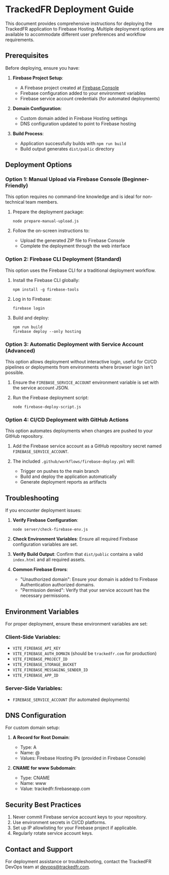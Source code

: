 # TrackedFR Deployment Guide

This document provides comprehensive instructions for deploying the TrackedFR application to Firebase Hosting. Multiple deployment options are available to accommodate different user preferences and workflow requirements.

## Prerequisites

Before deploying, ensure you have:

1. **Firebase Project Setup**:
   - A Firebase project created at [Firebase Console](https://console.firebase.google.com)
   - Firebase configuration added to your environment variables
   - Firebase service account credentials (for automated deployments)

2. **Domain Configuration**:
   - Custom domain added in Firebase Hosting settings
   - DNS configuration updated to point to Firebase hosting

3. **Build Process**:
   - Application successfully builds with `npm run build`
   - Build output generates `dist/public` directory

## Deployment Options

### Option 1: Manual Upload via Firebase Console (Beginner-Friendly)

This option requires no command-line knowledge and is ideal for non-technical team members.

1. Prepare the deployment package:
   ```
   node prepare-manual-upload.js
   ```

2. Follow the on-screen instructions to:
   - Upload the generated ZIP file to Firebase Console
   - Complete the deployment through the web interface

### Option 2: Firebase CLI Deployment (Standard)

This option uses the Firebase CLI for a traditional deployment workflow.

1. Install the Firebase CLI globally:
   ```
   npm install -g firebase-tools
   ```

2. Log in to Firebase:
   ```
   firebase login
   ```

3. Build and deploy:
   ```
   npm run build
   firebase deploy --only hosting
   ```

### Option 3: Automatic Deployment with Service Account (Advanced)

This option allows deployment without interactive login, useful for CI/CD pipelines or deployments from environments where browser login isn't possible.

1. Ensure the `FIREBASE_SERVICE_ACCOUNT` environment variable is set with the service account JSON.

2. Run the Firebase deployment script:
   ```
   node firebase-deploy-script.js
   ```

### Option 4: CI/CD Deployment with GitHub Actions

This option automates deployments when changes are pushed to your GitHub repository.

1. Add the Firebase service account as a GitHub repository secret named `FIREBASE_SERVICE_ACCOUNT`.

2. The included `.github/workflows/firebase-deploy.yml` will:
   - Trigger on pushes to the main branch
   - Build and deploy the application automatically
   - Generate deployment reports as artifacts

## Troubleshooting

If you encounter deployment issues:

1. **Verify Firebase Configuration**:
   ```
   node server/check-firebase-env.js
   ```

2. **Check Environment Variables**:
   Ensure all required Firebase configuration variables are set.

3. **Verify Build Output**:
   Confirm that `dist/public` contains a valid `index.html` and all required assets.

4. **Common Firebase Errors**:
   - "Unauthorized domain": Ensure your domain is added to Firebase Authentication authorized domains.
   - "Permission denied": Verify that your service account has the necessary permissions.

## Environment Variables

For proper deployment, ensure these environment variables are set:

### Client-Side Variables:
- `VITE_FIREBASE_API_KEY`
- `VITE_FIREBASE_AUTH_DOMAIN` (should be `trackedfr.com` for production)
- `VITE_FIREBASE_PROJECT_ID`
- `VITE_FIREBASE_STORAGE_BUCKET`
- `VITE_FIREBASE_MESSAGING_SENDER_ID`
- `VITE_FIREBASE_APP_ID`

### Server-Side Variables:
- `FIREBASE_SERVICE_ACCOUNT` (for automated deployments)

## DNS Configuration

For custom domain setup:

1. **A Record for Root Domain**:
   - Type: A
   - Name: @
   - Values: Firebase Hosting IPs (provided in Firebase Console)

2. **CNAME for www Subdomain**:
   - Type: CNAME
   - Name: www
   - Value: trackedfr.firebaseapp.com

## Security Best Practices

1. Never commit Firebase service account keys to your repository.
2. Use environment secrets in CI/CD platforms.
3. Set up IP allowlisting for your Firebase project if applicable.
4. Regularly rotate service account keys.

## Contact and Support

For deployment assistance or troubleshooting, contact the TrackedFR DevOps team at devops@trackedfr.com.